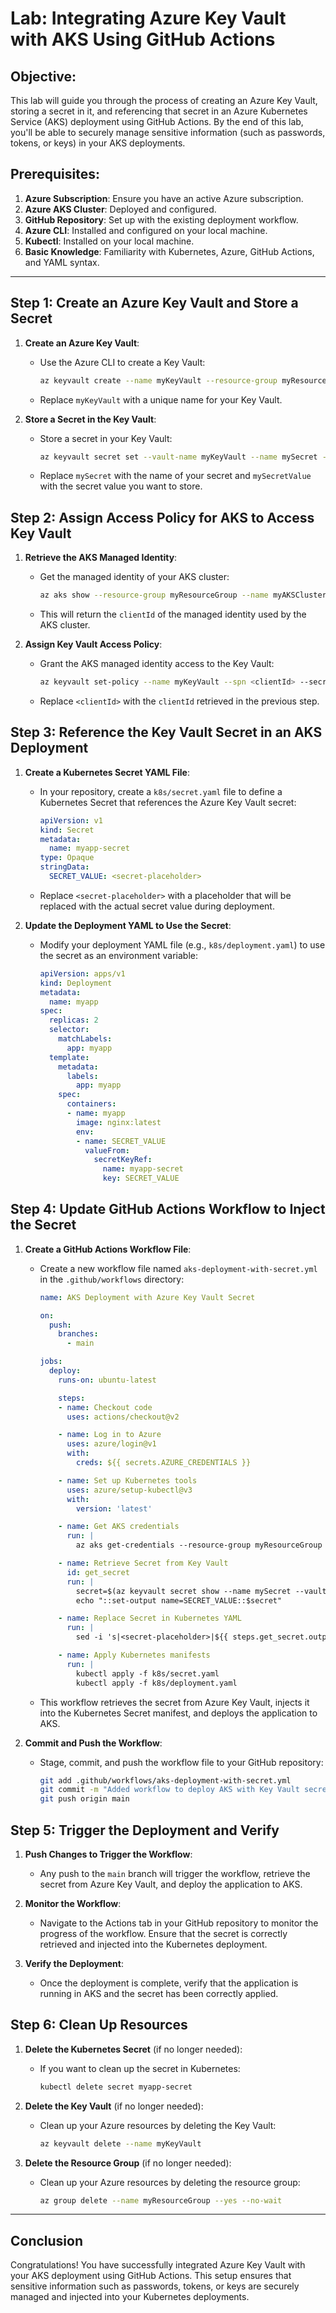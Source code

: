 
# Lab: Integrating Azure Key Vault with AKS Using GitHub Actions

## Objective:
This lab will guide you through the process of creating an Azure Key Vault, storing a secret in it, and referencing that secret in an Azure Kubernetes Service (AKS) deployment using GitHub Actions. By the end of this lab, you'll be able to securely manage sensitive information (such as passwords, tokens, or keys) in your AKS deployments.

## Prerequisites:
1. **Azure Subscription**: Ensure you have an active Azure subscription.
2. **Azure AKS Cluster**: Deployed and configured.
3. **GitHub Repository**: Set up with the existing deployment workflow.
4. **Azure CLI**: Installed and configured on your local machine.
5. **Kubectl**: Installed on your local machine.
6. **Basic Knowledge**: Familiarity with Kubernetes, Azure, GitHub Actions, and YAML syntax.

---

## Step 1: Create an Azure Key Vault and Store a Secret

1. **Create an Azure Key Vault**:
   - Use the Azure CLI to create a Key Vault:

     ```bash
     az keyvault create --name myKeyVault --resource-group myResourceGroup --location eastus
     ```

   - Replace `myKeyVault` with a unique name for your Key Vault.

2. **Store a Secret in the Key Vault**:
   - Store a secret in your Key Vault:

     ```bash
     az keyvault secret set --vault-name myKeyVault --name mySecret --value "mySecretValue"
     ```

   - Replace `mySecret` with the name of your secret and `mySecretValue` with the secret value you want to store.

## Step 2: Assign Access Policy for AKS to Access Key Vault

1. **Retrieve the AKS Managed Identity**:
   - Get the managed identity of your AKS cluster:

     ```bash
     az aks show --resource-group myResourceGroup --name myAKSCluster --query identityProfile.kubeletidentity.clientId -o tsv
     ```

   - This will return the `clientId` of the managed identity used by the AKS cluster.

2. **Assign Key Vault Access Policy**:
   - Grant the AKS managed identity access to the Key Vault:

     ```bash
     az keyvault set-policy --name myKeyVault --spn <clientId> --secret-permissions get
     ```

   - Replace `<clientId>` with the `clientId` retrieved in the previous step.

## Step 3: Reference the Key Vault Secret in an AKS Deployment

1. **Create a Kubernetes Secret YAML File**:
   - In your repository, create a `k8s/secret.yaml` file to define a Kubernetes Secret that references the Azure Key Vault secret:

     ```yaml
     apiVersion: v1
     kind: Secret
     metadata:
       name: myapp-secret
     type: Opaque
     stringData:
       SECRET_VALUE: <secret-placeholder>
     ```

   - Replace `<secret-placeholder>` with a placeholder that will be replaced with the actual secret value during deployment.

2. **Update the Deployment YAML to Use the Secret**:
   - Modify your deployment YAML file (e.g., `k8s/deployment.yaml`) to use the secret as an environment variable:

     ```yaml
     apiVersion: apps/v1
     kind: Deployment
     metadata:
       name: myapp
     spec:
       replicas: 2
       selector:
         matchLabels:
           app: myapp
       template:
         metadata:
           labels:
             app: myapp
         spec:
           containers:
           - name: myapp
             image: nginx:latest
             env:
             - name: SECRET_VALUE
               valueFrom:
                 secretKeyRef:
                   name: myapp-secret
                   key: SECRET_VALUE
     ```

## Step 4: Update GitHub Actions Workflow to Inject the Secret

1. **Create a GitHub Actions Workflow File**:
   - Create a new workflow file named `aks-deployment-with-secret.yml` in the `.github/workflows` directory:

     ```yaml
     name: AKS Deployment with Azure Key Vault Secret

     on:
       push:
         branches:
           - main

     jobs:
       deploy:
         runs-on: ubuntu-latest

         steps:
         - name: Checkout code
           uses: actions/checkout@v2

         - name: Log in to Azure
           uses: azure/login@v1
           with:
             creds: ${{ secrets.AZURE_CREDENTIALS }}

         - name: Set up Kubernetes tools
           uses: azure/setup-kubectl@v3
           with:
             version: 'latest'

         - name: Get AKS credentials
           run: |
             az aks get-credentials --resource-group myResourceGroup --name myAKSCluster

         - name: Retrieve Secret from Key Vault
           id: get_secret
           run: |
             secret=$(az keyvault secret show --name mySecret --vault-name myKeyVault --query value -o tsv)
             echo "::set-output name=SECRET_VALUE::$secret"

         - name: Replace Secret in Kubernetes YAML
           run: |
             sed -i 's|<secret-placeholder>|${{ steps.get_secret.outputs.SECRET_VALUE }}|g' k8s/secret.yaml

         - name: Apply Kubernetes manifests
           run: |
             kubectl apply -f k8s/secret.yaml
             kubectl apply -f k8s/deployment.yaml
     ```

   - This workflow retrieves the secret from Azure Key Vault, injects it into the Kubernetes Secret manifest, and deploys the application to AKS.

2. **Commit and Push the Workflow**:
   - Stage, commit, and push the workflow file to your GitHub repository:

     ```bash
     git add .github/workflows/aks-deployment-with-secret.yml
     git commit -m "Added workflow to deploy AKS with Key Vault secret"
     git push origin main
     ```

## Step 5: Trigger the Deployment and Verify

1. **Push Changes to Trigger the Workflow**:
   - Any push to the `main` branch will trigger the workflow, retrieve the secret from Azure Key Vault, and deploy the application to AKS.

2. **Monitor the Workflow**:
   - Navigate to the Actions tab in your GitHub repository to monitor the progress of the workflow. Ensure that the secret is correctly retrieved and injected into the Kubernetes deployment.

3. **Verify the Deployment**:
   - Once the deployment is complete, verify that the application is running in AKS and the secret has been correctly applied.

## Step 6: Clean Up Resources

1. **Delete the Kubernetes Secret** (if no longer needed):
   - If you want to clean up the secret in Kubernetes:

     ```bash
     kubectl delete secret myapp-secret
     ```

2. **Delete the Key Vault** (if no longer needed):
   - Clean up your Azure resources by deleting the Key Vault:

     ```bash
     az keyvault delete --name myKeyVault
     ```

3. **Delete the Resource Group** (if no longer needed):
   - Clean up your Azure resources by deleting the resource group:

     ```bash
     az group delete --name myResourceGroup --yes --no-wait
     ```

---

## Conclusion

Congratulations! You have successfully integrated Azure Key Vault with your AKS deployment using GitHub Actions. This setup ensures that sensitive information such as passwords, tokens, or keys are securely managed and injected into your Kubernetes deployments.
